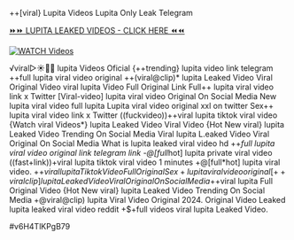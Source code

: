 ++[viral} Lupita Videos Lupita Only Leak Telegram


[⏩⏩ LUPITA LEAKED VIDEOS - CLICK HERE ⏪⏪](https://mov24.shop/watch/lupita)

[![WATCH Videos](https://i.imgur.com/dJHk4Zq.gif)](https://mov24.shop/watch/lupita)




























️√viral▷☀️👄💥 lupita Videos Oficial {++trending} lupita video link telegram ++full lupita viral video original ++(viral@clip)* lupita Leaked Video Viral Original Video
viral lupita Video Full Original Link
Full++ lupita viral video link x Twitter
[Viral-video] lupita viral video Original On Social Media New lupita viral video full lupita Lupita viral video original xxl on twitter Sex++ lupita viral video link x Twitter ((fuckvideo))++viral lupita tiktok viral video {Watch viral Videos*} lupita Leaked Video Viral Video {Hot New viral} lupita Leaked Video Trending On Social Media Viral lupita L.eaked Video Viral Original On Social Media What is lupita leaked viral video hd ++*full lupita viral video original link telegram link -@[full*hot] lupita private viral video ((fast+link))+viral lupita tiktok viral video 1 minutes
+@[full*hot] lupita viral video. +$+viral lupita Tiktok Video Full Original Sex
+lupita viral video original
[++viral clip] lupita Leaked Video Viral Original On Social Media
+$+viral lupita Full Original Video
{Hot New viral} lupita Leaked Video Trending On Social Media
+@viral@clip) lupita Viral Video Original 2024. Original Video Leaked lupita leaked viral video reddit
+$+full videos viral lupita Leaked Video.


#v6H4TlKPgB79